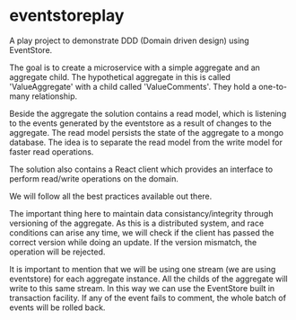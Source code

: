# eventstoreplay
A play project to demonstrate DDD (Domain driven design) using EventStore.

The goal is to create a microservice with a simple aggregate and an aggregate child. The hypothetical aggregate in this is called 'ValueAggregate' with a child called 'ValueComments'. They hold a one-to-many relationship.

Beside the aggregate the solution contains a read model, which is listening to the events generated by the eventstore as a result of changes to the aggregate. The read model persists the state of the aggregate to a mongo database. The idea is to separate the read model from the write model for faster read operations.

The solution also contains a React client which provides an interface to perform read/write operations on the domain.

We will follow all the best practices available out there.

The important thing here to maintain data consistancy/integrity through versioning of the aggregate. As this is a distributed system, and race conditions can arise any time, we will check if the client has passed the correct version while doing an update. If the version mismatch, the operation will be rejected.

It is important to mention that we will be using one stream (we are using eventstore) for each aggregate instance. All the childs of the aggregate will write to this same stream. In this way we can use the EventStore built in transaction facility. If any of the event fails to comment, the whole batch of events will be rolled back.


